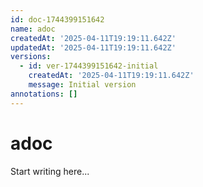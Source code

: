 ```yaml
---
id: doc-1744399151642
name: adoc
createdAt: '2025-04-11T19:19:11.642Z'
updatedAt: '2025-04-11T19:19:11.642Z'
versions:
  - id: ver-1744399151642-initial
    createdAt: '2025-04-11T19:19:11.642Z'
    message: Initial version
annotations: []
---
```

# adoc

Start writing here...
